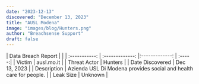 ```yaml
---
date: "2023-12-13"
discovered: "December 13, 2023"
title: "AUSL Modena"
image: "images/blog/Hunters.png"
author: "Breachsense Support"
draft: false
---
```


| Data Breach Report           |              | 
| :-----------: | :-------------:     |:-------------:    | :-----:|
| Victim      | ausl.mo.it      | 
| Threat Actor      | Hunters      | 
| Date Discovered      | Dec 13, 2023      | 
| Description      | Azienda USL Di Modena provides social and health care for people.      | 
| Leak Size      | Unknown      | 

